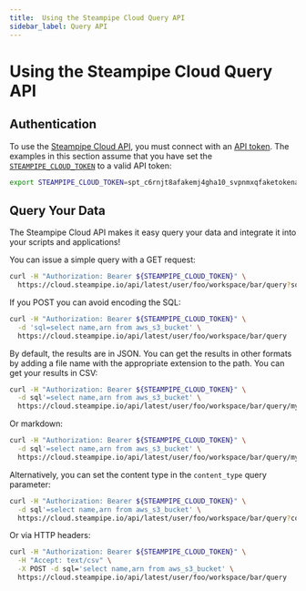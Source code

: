 ```yaml
---
title:  Using the Steampipe Cloud Query API
sidebar_label: Query API
---
```


# Using the Steampipe Cloud Query API

## Authentication
To use the [Steampipe Cloud API](cloud/reference/api), you must connect with an [API token](/docs/cloud/profile#api-tokens). 
The examples in this section assume that you have set the [`STEAMPIPE_CLOUD_TOKEN`](reference/env-vars/steampipe_cloud_token) to a valid API token:
```bash
export STEAMPIPE_CLOUD_TOKEN=spt_c6rnjt8afakemj4gha10_svpnmxqfaketokenad431k
```

## Query Your Data
The Steampipe Cloud API makes it easy query your data and integrate it into your scripts and applications!

You can issue a simple query with a GET request:
```bash
curl -H "Authorization: Bearer ${STEAMPIPE_CLOUD_TOKEN}" \
  https://cloud.steampipe.io/api/latest/user/foo/workspace/bar/query?sql=select+*+from+aws_s3_bucket
```

If you POST you can avoid encoding the SQL:
```bash
curl -H "Authorization: Bearer ${STEAMPIPE_CLOUD_TOKEN}" \
  -d 'sql=select name,arn from aws_s3_bucket' \
  https://cloud.steampipe.io/api/latest/user/foo/workspace/bar/query
```


By default, the results are in JSON. You can get the results in other formats by adding a file name with the appropriate extension to the path.  You can get your results in CSV:

```bash
curl -H "Authorization: Bearer ${STEAMPIPE_CLOUD_TOKEN}" \
  -d sql'=select name,arn from aws_s3_bucket' \
  https://cloud.steampipe.io/api/latest/user/foo/workspace/bar/query/my-file.csv
```

Or markdown:
```bash
curl -H "Authorization: Bearer ${STEAMPIPE_CLOUD_TOKEN}" \
  -d sql'=select name,arn from aws_s3_bucket' \
  https://cloud.steampipe.io/api/latest/user/foo/workspace/bar/query/my-file.md
```

Alternatively, you can set the content type in the `content_type` query parameter:
```bash
curl -H "Authorization: Bearer ${STEAMPIPE_CLOUD_TOKEN}" \
  -d sql'=select name,arn from aws_s3_bucket' \
  https://cloud.steampipe.io/api/latest/user/foo/workspace/bar/query?content_type=csv
```

Or via HTTP headers:
```bash
curl -H "Authorization: Bearer ${STEAMPIPE_CLOUD_TOKEN}" \
  -H "Accept: text/csv" \
  -X POST -d sql='select name,arn from aws_s3_bucket' \
  https://cloud.steampipe.io/api/latest/user/foo/workspace/bar/query
```
